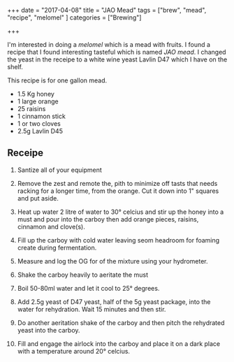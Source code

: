 +++
date = "2017-04-08"
title = "JAO Mead"
tags = ["brew", "mead", "recipe", "melomel" ]
categories = ["Brewing"]

+++

I'm interested in doing a *melomel* which is a mead with fruits. I
found a recipe that I found interesting tasteful which is named *JAO
mead*. I changed the yeast in the receipe to a white wine yeast Lavlin
D47 which I have on the shelf.

This recipe is for one gallon mead.

* 1.5 Kg honey
* 1 large orange
* 25 raisins
* 1 cinnamon stick
* 1 or two cloves
* 2.5g Lavlin D45


## Receipe

1. Santize all of your equipment

2. Remove the zest and remote the, pith to minimize off tasts that
   needs racking for a longer time, from the orange. Cut it down into
   1" squares and put aside.

3. Heat up water 2 litre of water to 30° celcius and stir up the honey
   into a must and pour into the carboy then add orange pieces,
   raisins, cinnamon and clove(s).

4. Fill up the carboy with cold water leaving seom headroom for
   foaming create during fermentation.

5. Measure and log the OG for of the mixture using your hydrometer.

6. Shake the carboy heavily to aeritate the must

4. Boil 50-80ml water and let it cool to 25° degrees.

5. Add 2.5g yeast of D47 yeast, half of the 5g yeast package, into the
   water for rehydration. Wait 15 minutes and then stir.

6. Do another aeritation shake of the carboy and then pitch the
   rehydrated yeast into the carboy.

8. Fill and engage the airlock into the carboy and place it on a dark
   place with a temperature around 20° celcius.
